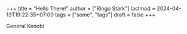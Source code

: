 +++
title = "Hello There!"
author = ["Ringo Stark"]
lastmod = 2024-04-13T19:22:35+07:00
tags = ["some", "tags"]
draft = false
+++

General Kenobi
